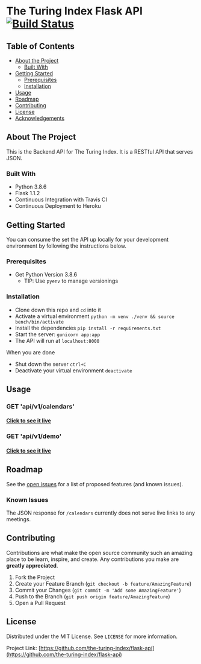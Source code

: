 # The Turing Index Flask API [![Build Status](https://travis-ci.com/the-turing-index/flask-api.svg?branch=main)](https://travis-ci.com/the-turing-index/flask-api)

## Table of Contents

* [About the Project](#about-the-project)
  * [Built With](#built-with)
* [Getting Started](#getting-started)
  * [Prerequisites](#prerequisites)
  * [Installation](#installation)
* [Usage](#usage)
* [Roadmap](#roadmap)
* [Contributing](#contributing)
* [License](#license)
* [Acknowledgements](#acknowledgements)

<!-- ABOUT THE PROJECT -->
## About The Project

This is the Backend API for The Turing Index. It is a RESTful API that serves JSON.

### Built With

- Python 3.8.6
- Flask 1.1.2
- Continuous Integration with Travis CI
- Continuous Deployment to Heroku

## Getting Started

You can consume the set the API up locally for your development environment by following the instructions below.

### Prerequisites

- Get Python Version 3.8.6
  - TIP: Use `pyenv` to manage versionings

### Installation

- Clone down this repo and `cd` into it
- Activate a virtual environment `python -m venv ./venv && source bench/bin/activate`
- Install the dependencies `pip install -r requirements.txt`
- Start the server: `gunicorn app:app`
- The API will run at `localhost:8000`

When you are done
- Shut down the server `ctrl+C`
- Deactivate your virtual environment `deactivate`

<!-- USAGE EXAMPLES -->
## Usage

### GET 'api/v1/calendars'

#### [Click to see it live](https://fast-depths-29900.herokuapp.com/api/v1/calendars)


### GET 'api/v1/demo'

#### [Click to see it live](https://fast-depths-29900.herokuapp.com/api/v1/demo)

<!-- ROADMAP -->
## Roadmap

See the [open issues](https://github.com/the-turing-index/api/issues) for a list of proposed features (and known issues).


### Known Issues

The JSON response for `/calendars` currently does not serve live links to any meetings.

<!-- CONTRIBUTING -->
## Contributing

Contributions are what make the open source community such an amazing place to be learn, inspire, and create. Any contributions you make are **greatly appreciated**.

1. Fork the Project
2. Create your Feature Branch (`git checkout -b feature/AmazingFeature`)
3. Commit your Changes (`git commit -m 'Add some AmazingFeature'`)
4. Push to the Branch (`git push origin feature/AmazingFeature`)
5. Open a Pull Request

<!-- LICENSE -->
## License

Distributed under the MIT License. See `LICENSE` for more information.


Project Link: [https://github.com/the-turing-index/flask-api](https://github.com/the-turing-index/flask-api)
